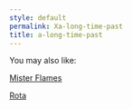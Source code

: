 ```yaml
---
style: default
permalink: Xa-long-time-past
title: a-long-time-past
---
```

You may also like:

[Mister Flames](http://scp-wiki.net/mister-flames)

[Rota](http://scp-wiki.net/rota)
